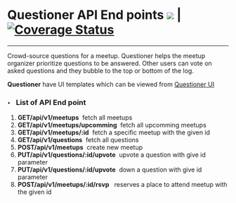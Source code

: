 # Questioner API End points <img src="https://travis-ci.org/mwibutsa/Questioner.svg?branch=develop"> | <a href='https://coveralls.io/github/mwibutsa/Questioner?branch=feature_fileuload'><img src='https://coveralls.io/repos/github/mwibutsa/Questioner/badge.svg?branch=feature_fileuload' alt='Coverage Status' /></a>
<hr>
Crowd-source questions for a meetup. Questioner helps the meetup organizer prioritize questions to be answered. Other users can vote on asked questions and they bubble to the top or bottom of the log.

<strong>Questioner</strong> have UI templates which can be viewed from <a href="https://mwibutsa.github.io/Questioner/UI/index.html">Questioner UI</a>

<h3>&#8227; &nbsp; List of API End point</h3>

<ol>
  <li><b>GET/api/v1/meetups</b>&nbsp; fetch all meetups</li>
  <li><b>GET/api/v1/meetups/upcomming</b>&nbsp; fetch all upcomming meetups</li>
  <li><b>GET/api/v1/meetups/:id</b>&nbsp; fetch a specific meetup with the given id</li>
  <li><b>GET/api/v1/questions</b>&nbsp; fetch all questions</li>
  <li><b>POST/api/v1/meetups</b>&nbsp; create new meetup</li>
  <li><b>PUT/api/v1/questions/:id/upvote</b>&nbsp; upvote a question with give id parameter</li>
  <li><b>PUT/api/v1/questions/:id/upvote</b>&nbsp; down a question with give id parameter</li>
  <li><b>POST/api/v1/meetups/:id/rsvp</b> &nbsp; reserves a place to attend meetup with the given id</li>
</ol>


